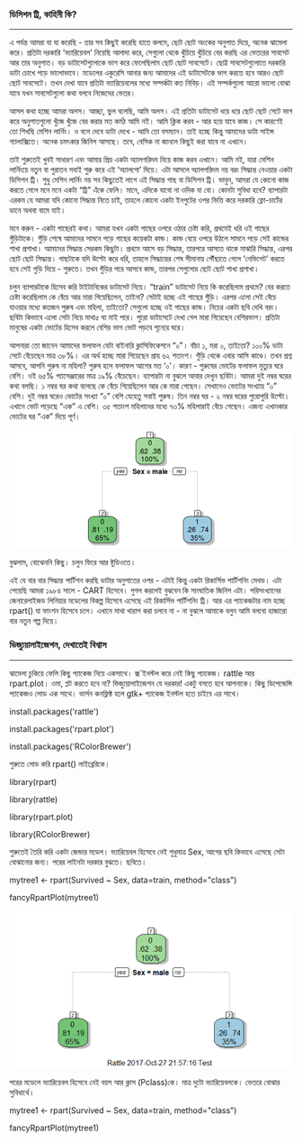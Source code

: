 ### ডিসিশন ট্রি, কাহিনী কি?

---

এ পর্যন্ত আমরা যা যা করেছি - তার সব কিছুই করেছি হাতে কলমে, ছোট ছোট অংকের অনুপাত দিয়ে, অনেক ঝামেলা করে। প্রতিটা দরকারি ‘ভ্যারিয়েবল’ নিয়েছি আলাদা করে, সেগুলো থেকে খুঁচিয়ে খুঁচিয়ে বের করছি এর ভেতরের সাবসেট আর তার অনুপাত। বড় ডাটাসেটগুলোকে ভাগ করে ফেলেছিলাম ছোট ছোট সাবসেটে। ছোট্ট সাবসেটগুলোতে দরকারি ডাটা চোখে পড়ে ভালোভাবে। মডেলের একুরেসি আনার জন্য আমাদের এই ডাটাসেটকে ভাগ করতে হবে আরও ছোট ছোট সাবসেটে। তখন দেখা যাবে প্রতিটা ভ্যারিয়েবলের মধ্যে সম্পর্কটা কত নিবিড়। এই সম্পর্কগুলো আরো ভালো বোঝা যাবে যখন সাবসেটগুলো কথা বলবে নিজেদের ভেতর।

আসল কথা হচ্ছে আমরা অলস। আচ্ছা, ভুল বলেছি, আমি অলস। এই প্রতিটা ডাটাসেট ধরে ধরে ছোট ছোট সেটে ভাগ করে অনুপাতগুলো খুঁজে খুঁজে বের করার মত কর্মঠ আমি নই। আমি ক্লিক করব - আর হয়ে যাবে কাজ। সে কারণেই তো শিখছি মেশিন লার্নিং। ও বলে দেবে ডাটা দেখে - আমি তো বসম্যান। তাই হচ্ছে কিন্তু আমাদের ডাটা সাইন্স গ্যালাক্সিতে। অনেক চমৎকার জিনিস আসছে। তবে, বেসিক না জানলে কিছুই করা যাবে না এখানে।

তাই শুরুতেই খুবই সাধারণ এবং আমার প্রিয় একটা অ্যালগরিদম নিয়ে কাজ করব এখানে। আমি নই, যারা মেশিন লার্নিংয়ে নতুন বা পুরাতন সবাই শুরু করে এই ‘অ্যালগো’ দিয়ে। এটা আসলে অ্যালগরিদম নয় বরং সিদ্ধান্ত নেওয়ার একটা ডিসিশন ট্রি। শুধু মেশিন লার্নিং নয় সব কিছুতেই লাগে এই সিদ্ধান্ত গাছ বা ডিসিশন ট্রি। ভাবুন, আমরা যে কোনো কাজ করতে গেলে মনে মনে একটা “ট্রি” এঁকে ফেলি। মানে, এদিকে যাবো না ওদিক যা বো। কোনটা সুবিধা হবে? ব্যাপারটা এরকম যে আমরা যদি কোনো সিদ্ধান্ত নিতে চাই, তাহলে কোনো একটা ইনপুটের ওপর ভিত্তি করে দরকারি ফ্লো-চার্টের ডানে অথবা বামে যাই।

মনে করুন - একটা গাছেরই কথা। আমরা যখন একটা গাছের ওপরে ওঠার চেষ্টা করি, প্রথমেই ধরি ওই গাছের গুঁড়িটাকে। গুঁড়ি শেষে আমাদের সামনে পড়ে গাছের কয়েকটা কান্ড। কান্ড বেয়ে ওপরে উঠলে সামনে পড়ে সেই কান্ডের শাখা প্রশাখা। আমাদের সিদ্ধান্ত সেরকম কিছুটা। প্রথমে আসে বড় সিদ্ধান্ত, তারপরে আসতে থাকে মাঝারি সিদ্ধান্ত, এরপর ছোট ছোট সিদ্ধান্ত। গাছটাকে যদি উল্টো করে ধরি, তাহলে সিদ্ধান্তের শেষ সীমানায় পৌঁছাতে গেলে ‘নেভিগেট’ করতে হবে সেই গুড়ি দিয়ে - শুরুতে। তখন গুঁড়ির পরে আসবে কান্ড, তারপর সেগুলোর ছোট ছোট শাখা প্রশাখা।

চলুন ব্যাপারটাকে হিসেব করি টাইটানিকের ডাটাসেট নিয়ে। “train” ডাটাসেট নিয়ে কি করেছিলাম প্রথমে? বের করতে চেষ্টা করেছিলাম কে বেঁচে আর মারা গিয়েছিলেন, তাইনা? সেটাই হচ্ছে এই গাছের গুঁড়ি। এরপর এলো সেই বেঁচে যাওয়ার মধ্যে কতজন পুরুষ এবং মহিলা, তাইতো? সেগুলো হচ্ছে ওই গাছের কান্ড। নিচের একটা ছবি দেখি বরং। ছবিটা কিভাবে এলো সেটা নিয়ে মাথা৫ ঘা মাই পরে। পুরো ডাটাসেটে দেখা গেল মারা গিয়েছেন বেশিরভাগ। প্রতিটা মানুষের একটা ভোটের হিসেব করলে বেশির ভাগ ভোট পড়বে শূন্যের ঘরে।

আপনারা তো জানেন আমাদের ফলাফল যেটা বাইনারি ক্লাসিফিকেশনে “০”। বাঁচা ১, মরা ০, তাইতো? ১০০% ডাটা সেটে বেঁচেছেন মাত্র ৩৮%। এর অর্থ হচ্ছে মারা গিয়েছেন প্রায় ৬২ শতাংশ। গুঁড়ি থেকে এবার আসি কাণ্ডে। তখন প্রশ্ন আসবে, আপনি পুরুষ না মহিলা? পুরুষ হলে ফলাফল আগের মত ‘০’। কারণ - পুরুষের ভোটের ফলাফল মৃত্যুর ঘরে বেশি। ওই ৬৫% প্যাসেঞ্জারের মাত্র ১৯% বেঁচেছেন। ব্যাপারটা না বুঝলে আবার দেখুন ছবিটা। আমরা দুই নম্বর ঘরের কথা বলছি। ১ নম্বর ঘর কথা বলেছে কে বেঁচে গিয়েছিলেন আর কে মারা গেছেন। সেখানেও ভোটের সংখ্যায় “০” বেশি। দুই নম্বর ঘরেও ভোটের সংখ্যা “০” বেশি যেহেতু সবাই পুরুষ। তিন নম্বর ঘর - ২ নম্বর ঘরের পুরোপুরি উল্টো। এখানে ভোট পড়েছে “এক” এ বেশি। ৩৫ শতাংশ মহিলাদের মধ্যে ৭৩% মহিলারাই বেঁচে গেছেন। এজন্য এখানকার ভোটের ঘর “এক” দিয়ে পূর্ণ।

![](/assets/tree.png)

বুঝলাম, বোঝেননি কিছু। চলুন ফিরে আর ষ্টুডিওতে।

এই যে বার বার সিদ্ধান্ত পার্টিশন করছি ডাটার অনুপাতের ওপর - এটাই কিন্তু একটা রিকার্সিভ পার্টিশনিং মেথড। এটা পেয়েছি আমরা ১৯৮৪ সালে - CART হিসেবে। গুগল করলেই বুঝবেন কি সাংঘাতিক জিনিস এটা। পরিসংখ্যানের জেনারেলাইজড লিনিয়ার মডেলের বিকল্প হিসেবে এসেছে এই রিকার্সিভ পার্টিশনিং ট্রি। আর এর প্যাকেজটার নাম হচ্ছে rpart\(\) যা ফাংশন হিসেবে চলে। এখানে মাথা খারাপ করা চলবে না - না বুঝলে আমাকে বলুন আমি বলবো হাজারো বার নতুন গল্প দিয়ে।

### ভিজ্যুয়ালাইজেশন, দেখাতেই বিশ্বাস

---

ঝামেলা চুকিয়ে ফেলি কিছু প্যাকেজ নিয়ে একসাথে। ক্স\`ইনস্টল করে নেই কিছু প্যাকেজ। rattle আর rpart.plot। ওমা, প্লট করতে হবে না? ভিজ্যুয়ালাইজেশন যে দরকার! একটু বসতে হবে আপনাকে। কিছু ডিপেন্ডেন্সি প্যাকেজও  লোড এক সাথে। ভার্সন কনফ্লিক্ট হলে gtk+ প্যাকেজ ইনস্টল হতে চাইবে এর সাথে।

install.packages\('rattle'\)

install.packages\('rpart.plot'\)

install.packages\('RColorBrewer'\)

শুরুতে লোড করি rpart\(\) লাইব্রেরিকে।

library\(rpart\)

library\(rattle\)

library\(rpart.plot\)

library\(RColorBrewer\)

শুরুতেই তৈরি করি একটা জেন্ডার মডেল। ভ্যারিয়েবল হিসেবে নেই শুধুমাত্র Sex, আগের ছবি কিভাবে এসেছে সেটা বোঝানোর জন্য। পরের লাইনটা দরকার বুঝতে। ছবিতে।

mytree1 &lt;- rpart\(Survived ~ Sex, data=train, method="class"\)

fancyRpartPlot\(mytree1\)

![](/assets/Rplot.png)

পরের মডেলে ভ্যারিয়েবল হিসেবে নেই বয়স আর ক্লাস \(Pclass\)কে। মাত্র দুটো ভ্যারিয়েবলকে। ভেতরে বোঝার সুবিধার্থে।

mytree1 &lt;- rpart\(Survived ~ Sex, data=train, method="class"\)

fancyRpartPlot\(mytree1\)

